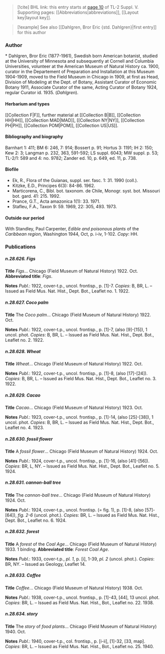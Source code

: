 > [!cite] BHL link: this entry starts at [page 10](https://www.biodiversitylibrary.org/item/103833#page/22/mode/1up) of TL-2 Suppl. V.
> Supporting pages: [[Abbreviations|abbreviations]], [[Layout key|layout key]].

> [!example] See also [[Dahlgren, Bror Eric {std. Dahlgren}|first entry]] for this author

### Author

\* Dahlgren, Bror Eric (1877-1961), Swedish born American botanist, studied at the University of Minnesota and subsequently at Cornell and Columbia Universities, volunteer at the American Museum of Natural History ca. 1900, curator in the Departement of Preparation and Installation at this Museum 1904-1909, moved to the Field Museum in Chicago in 1909, at first as Head, Division of Modeling at the Dept. of Botany, Assistant Curator of Economic Botany 1911, Associate Curator of the same, Acting Curator of Botany 1924, regular Curator id. 1935. (*Dahlgren*).

#### Herbarium and types

[[Collection F|F]], further material at [[Collection B|B]], [[Collection HH|HH]], [[Collection MAD|MAD]], [[Collection NY|NY]], [[Collection PH|PH]], [[Collection POM|POM]], [[Collection US|US]].

#### Bibliography and biography

Barnhart 1: 411; BM 6: 246, 7: 914; Bossert p. 91; Hortus 3: 1191; IH 2: 150; Kew 2: 3; Langman p. 232, 363, 591-592; LS suppl. 6043; MW suppl. p. 53; TL-2/1: 589 and 4: no. 9782; Zander ed. 10, p. 649, ed. 11, p. 738.

#### Biofile

- Ek, R., Flora of the Guianas, suppl. ser. fasc. 1: 31. 1990 (coll.).
- Kitzke, E.D., Principes 6(3): 84-86. 1962.
- Marticorena, C., Bibl. bot. taxonom. de Chile, Monogr. syst. bot. Missouri bot. gard. 41: 215. 1992.
- Prance, G.T., Acta amazonica 1(1): 33. 1971.
- Stafleu, F.A., Taxon 9: 59. 1969, 22: 305, 493. 1973.

#### Outside our period

With Standley, Paul Carpenter, *Edible and poisonous plants* of the *Caribbean region*, Washington 1944, Oct, p. i-iv, 1-102. *Copy*: HH.

### Publications

##### n.28.626. Figs

**Title**
*Figs*... Chicago (Field Museum of Natural History) 1922. Oct.
**Abbreviated title**: *Figs*.

**Notes**
*Publ*.: 1922, cover-t.p., uncol. frontisp., p. \[1\]-7. *Copies*: B, BR, L. – Issued as Field Mus. Nat. Hist., Dept. Bot., Leaflet no. 1. 1922.

##### n.28.627. Coco palm

**Title**
The *Coco palm*... Chicago (Field Museum of Natural History) 1922. Oct.

**Notes**
*Publ*.: 1922, cover-t.p., uncol. frontisp., p. \[1\]-7, (also \[9\]-\[15\]), 1 uncol. phot. *Copies*: B, BR, L. – Issued as Field Mus. Nat. Hist., Dept. Bot., Leaflet no. 2. 1922.

##### n.28.628. Wheat

**Title**
*Wheat*... Chicago (Field Museum of Natural History) 1922. Oct.

**Notes**
*Publ*.: 1922, cover-t.p., uncol. frontisp., p. \[1\]-8, (also \[17\]-\[24\]). *Copies*: B, BR, L. – Issued as Field Mus. Nat. Hist., Dept. Bot., Leaflet no. 3. 1922.

##### n.28.629. Cacao

**Title**
*Cacao*... Chicago (Field Museum of Natural History) 1923. Oct.

**Notes**
*Publ*.: 1923, cover-t.p., uncol. frontisp., p. \[1\]-14, (also \[25\]-\[38\]), 1 uncol. phot. *Copies*: B, BR, L. – Issued as Field Mus. Nat. Hist., Dept. Bot., Leaflet no. 4. 1923.

##### n.28.630. fossil flower

**Title**
A *fossil flower*... Chicago (Field Museum of Natural History) 1924. Oct.

**Notes**
*Publ*.: 1924, cover-t.p., uncol. frontisp., p. \[1\]-16, (also \[41\]-\[56\]). *Copies*: BR, L, NY. – Issued as Field Mus. Nat. Hist., Dept. Bot., Leaflet no. 5. 1924.

##### n.28.631. cannon-ball tree

**Title**
The *cannon-ball tree*... Chicago (Field Museum of Natural History) 1924. Oct.

**Notes**
*Publ*.: 1924, cover-t.p., uncol. frontisp. (= fig. 1), p. \[1\]-8, (also \[57\]-\[64\]), *fig. 2-6* (uncol. phot.). *Copies*: BR, L. – Issued as Field Mus. Nat. Hist., Dept. Bot., Leaflet no. 6. 1924.

##### n.28.632. forest

**Title**
A *forest* of the *Coal Age*... Chicago (Field Museum of Natural History) 1933. 1 binding.
**Abbreviated title**: *Forest Coal Age*.

**Notes**
*Publ*.: 1933, cover-t.p., *pl. 1*, p. \[i\], 1-39, *pl. 2* (uncol. phot.). *Copies*: BR, NY. – Issued as Geology, Leaflet 14.

##### n.28.633. Coffee

**Title**
*Coffee*... Chicago (Field Museum of Natural History) 1938. Oct.

**Notes**
*Publ*.: 1938, cover-t.p., uncol. frontisp., p. \[1\]-43, \[44\], 13 uncol. phot. *Copies*: BR, L. – Issued as Field Mus. Nat. Hist., Bot., Leaflet no. 22. 1938.

##### n.28.634. story

**Title**
The *story* of *food plants*... Chicago (Field Museum of Natural History) 1940. Oct.

**Notes**
*Publ*.: 1940, cover-t.p., col. frontisp., p. \[i-ii\], \[1\]-32, \[33, map\]. *Copies*: BR, L. – Issued as Field Mus. Nat. Hist., Bot., Leaflet no. 25. 1940.

